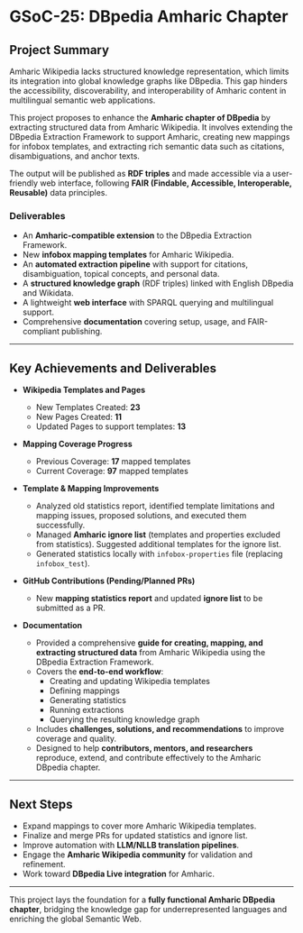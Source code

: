 # GSoC-25: DBpedia Amharic Chapter  

## Project Summary  
Amharic Wikipedia lacks structured knowledge representation, which limits its integration into global knowledge graphs like DBpedia. This gap hinders the accessibility, discoverability, and interoperability of Amharic content in multilingual semantic web applications.  

This project proposes to enhance the **Amharic chapter of DBpedia** by extracting structured data from Amharic Wikipedia. It involves extending the DBpedia Extraction Framework to support Amharic, creating new mappings for infobox templates, and extracting rich semantic data such as citations, disambiguations, and anchor texts.  

The output will be published as **RDF triples** and made accessible via a user-friendly web interface, following **FAIR (Findable, Accessible, Interoperable, Reusable)** data principles.  

### Deliverables  
- An **Amharic-compatible extension** to the DBpedia Extraction Framework.  
- New **infobox mapping templates** for Amharic Wikipedia.  
- An **automated extraction pipeline** with support for citations, disambiguation, topical concepts, and personal data.  
- A **structured knowledge graph** (RDF triples) linked with English DBpedia and Wikidata.  
- A lightweight **web interface** with SPARQL querying and multilingual support.  
- Comprehensive **documentation** covering setup, usage, and FAIR-compliant publishing.  

---

## Key Achievements and Deliverables  

- **Wikipedia Templates and Pages**  
  - New Templates Created: **23**  
  - New Pages Created: **11**  
  - Updated Pages to support templates: **13**  

- **Mapping Coverage Progress**  
  - Previous Coverage: **17** mapped templates  
  - Current Coverage: **97** mapped templates   

- **Template & Mapping Improvements**  
  - Analyzed old statistics report, identified template limitations and mapping issues, proposed solutions, and executed them successfully.  
  - Managed **Amharic ignore list** (templates and properties excluded from statistics). Suggested additional templates for the ignore list.  
  - Generated statistics locally with `infobox-properties` file (replacing `infobox_test`).  

- **GitHub Contributions (Pending/Planned PRs)**  
  - New **mapping statistics report** and updated **ignore list** to be submitted as a PR.  

- **Documentation**  
  - Provided a comprehensive **guide for creating, mapping, and extracting structured data** from Amharic Wikipedia using the DBpedia Extraction Framework.  
  - Covers the **end-to-end workflow**:  
    - Creating and updating Wikipedia templates  
    - Defining mappings  
    - Generating statistics  
    - Running extractions  
    - Querying the resulting knowledge graph  
  - Includes **challenges, solutions, and recommendations** to improve coverage and quality.  
  - Designed to help **contributors, mentors, and researchers** reproduce, extend, and contribute effectively to the Amharic DBpedia chapter.  

---

## Next Steps  
- Expand mappings to cover more Amharic Wikipedia templates.  
- Finalize and merge PRs for updated statistics and ignore list.  
- Improve automation with **LLM/NLLB translation pipelines**.  
- Engage the **Amharic Wikipedia community** for validation and refinement.  
- Work toward **DBpedia Live integration** for Amharic.  

---

This project lays the foundation for a **fully functional Amharic DBpedia chapter**, bridging the knowledge gap for underrepresented languages and enriching the global Semantic Web.  
